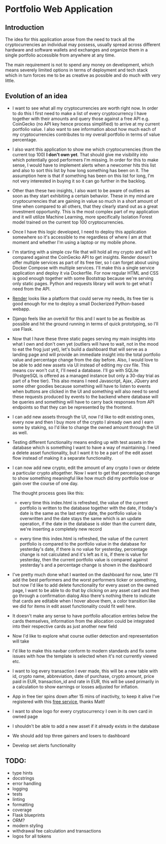 # Portfolio Web Application

## Introduction

The idea for this application arose from the need to track all the cryptocurrencies 
an individual may possess, usually spread across different hardware and software wallets and exchanges
and organize them in a single portfolio accessible from anywhere at any time.

The main requirement is not to spend any money on development, which means severely limited options in terms of deployment and tech stack
which in turn forces me to be as creative as possible and do much with very little.

## Evolution of an idea

- I want to see what all my cryptocurrencies are worth right now. In order to do this I first need to make a list of 
every cryptocurrency I have together with their amounts and query those against a free API e.g. CoinGecko (no API key hence process simplified) to arrive at
my current portfolio value. I also want to see information about how much each of my cryptocurrencies contributes to my overall portfolio in terms of value percentage.


- I also want this application to show me which cryptocurrencies (from the current top 100) **I don't own yet**. That should give me
visibility into which potentially good performers I'm missing. In order for this to make sense, I would have to implement alerts when a newcomer hits this list and also to sort this list by how long something has been on it. The assumption here is that
if something has been on this list for long, I'm not very interested in buying it so it can go further in the backlog.
  

- Other than these two insights, I also want to be aware of outliers as soon as they start exhibiting a certain behavior.
These in my mind are cryptocurrencies that are gaining in value so much in a short amount of time when compared to all others, that they clearly
stand out as a great investment opportunity. This is the most complex part of my application and it will utilize Machine Learning, more specifically Isolation Forest model trained on the current top 100 cryptocurrencies. 


- Once I have this logic developed, I need to deploy this application somewhere so it's accessible to me regardless of where I am at that moment and whether I'm using a laptop or my mobile phone. 


- I'm starting with a simple csv file that will hold all my crypto and will be compared against the CoinGecko API to get insights.
Render doesn't offer multiple services as part of its free tier, so I can forget about using Docker Compose with multiple services. I'll make this a single service application and deploy it via Dockerfile.
For now regular HTML and CSS is good enough together with some Bootstrap because we're serving only static pages. Python and requests library will work to get what I need from the API.


- [Render](https://render.com/) looks like a platform that could serve my needs, its free tier is good enough for me to deploy a small Dockerized Python-based webapp.


- Django feels like an overkill for this and I want to be as flexible as possible and hit the ground running in terms of quick prototyping, so I'll use Flask.


- Now that I have these three static pages serving my main insights into what I own and don't own yet (outliers will have to wait, not in the mood to eat the frog just yet),
let's build a dashboard that will serve as a landing page and will provide an immediate insight into the total portfolio value and percentage change from the day before.
Also, I would love to be able to add new assets via UI instead of editing my csv file. This means csv won't cut it, I'll need a database. I'll go with SQLite (PostgreSQL is offered as a managed instance but only a 30-day trial as part of a free tier).
This also means I need Javascript, Ajax, JQuery and some other goodies because something will have to listen to events when buttons are clicked in the UI and something will also need to send these requests produced by events
to the backend where database will be queries and something will have to carry back responses from API endpoints so that they can be represented by the frontend.


- I can add new assets through the UI, now I'd like to edit existing ones, every now and then I buy more of the crypto I already own and I earn some by staking, so I'd like to change the owned amount through the UI as well.


- Testing different functionality means ending up with test assets in the database which is something I want to have a way of maintaining. I need a delete asset functionality, but I want it to be a part of the edit asset flow instead of making it a separate functionality.


- I can now add new crypto, edit the amount of any crypto I own or delete a particular crypto altogether.
Now I want to get that percentage change to show something meaningful like how much did my portfolio lose or gain over the course of one day.

    The thought process goes like this:
  - every time this index.html is refreshed, the value of the current portfolio is written to the database together with the date, if today's date is the same as the last entry date, the portfolio value is overwritten and the date stays the same which is an update operation, if the date in the database is older than the current date, we're inserting a completely new record

  - every time this index.html is refreshed, the value of the current portfolio is compared to the portfolio value in the database for yesterday's date, if there is no value for yesterday, percentage change is not calculated and it's left as it is, if there is value for yesterday, then the current portfolio value is compared against yesterday's and a percentage change is shown in the dashboard


- I've pretty much done what I wanted on the dashboard for now, later I'll add the best performers and the worst performers ticker or something, but now I'd like to add delete functionality for every asset on the owned page, I want to be able to do that by clicking on any asset card and then go through a confirmation dialog
Also there's nothing there to indicate that cards are editable when I hover above them, a color transition like we did for items in edit asset functionality could fit well here.


- It doesn't make any sense to have portfolio allocation entries below the cards themselves, information from the allocation could be integrated into their respective cards as just another new field


- Now I'd like to explore what course outlier detection and representation will take


- I'd like to make this navbar conform to modern standards and fix some issues with how the template is selected when it's not currently viewed etc.


- I want to log every transaction I ever made, this will be a new table with id, crypto name, abbreviation, date of purchase, crypto amount, price paid in EUR, transaction_id and rate in EUR, this will be used primarily in a calculation to show earnings or losses adjusted for inflation.


- App in free tier spins down after 15 mins of inactivity, to keep it alive I've registered with this [free service](https://dashdashhard.com/), thanks Matt!


- I want to show logo for every cryptocurrency I own in its own card in owned page


- I shouldn't be able to add a new asset if it already exists in the database


- We should add top three gainers and losers to dashboard


- Develop set alerts functionality


## TODO:

- type hints
- docstrings
- error handling
- logging
- tests
- linting
- formatting
- coverage
- Flask blueprints
- ORM?
- modern styling
- withdrawal fee calculation and transactions
- logos for all tokens